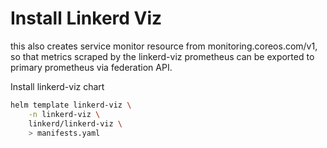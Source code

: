 # Install Linkerd Viz

this also creates service monitor resource from monitoring.coreos.com/v1,
so that metrics scraped by the linkerd-viz prometheus can be exported to primary prometheus via federation API.

Install linkerd-viz chart
```sh
helm template linkerd-viz \
    -n linkerd-viz \
    linkerd/linkerd-viz \
    > manifests.yaml
```
